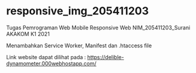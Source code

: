 # responsive_img_205411203
Tugas Pemrograman Web Mobile Responsive Web NIM_205411203_Surani AKAKOM K1 2021

Menambahkan Service Worker, Manifest dan .htaccess file

Link website dapat dilihat pada : https://delible-dynamometer.000webhostapp.com/
